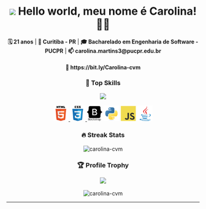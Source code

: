 <h1 align="center"><img src="https://media.giphy.com/media/hvRJCLFzcasrR4ia7z/giphy.gif" width="28"> Hello world, meu nome é Carolina!💁‍♀️ </h1>
<div align="center">
<b>🗓️ 21 anos</b>  |  <b>📍 Curitiba - PR</b>  |  <b>🎓 Bacharelado em Engenharia de Software - PUCPR</b>  |  <b>📫 carolina.martins3@pucpr.edu.br</b>
 <br>
</div>
<div align="center">
 <h4> 📝 https://bit.ly/Carolina-cvm </h4>
</div>
 
<h3 align="center">🚀 Top Skills</h3>
<p align="center">
 <img src="https://github-readme-stats.vercel.app/api/top-langs/?username=carolina-cvm&layout=compact&theme=radical"/>
</p>
<p align="center"><a href="https://www.w3.org/html/" target="_blank" rel="noreferrer"><img src="https://raw.githubusercontent.com/devicons/devicon/master/icons/html5/html5-original-wordmark.svg" alt="html5" width="40" height="40"/></a><a href="https://www.w3schools.com/css/" target="_blank" rel="noreferrer"> <img src="https://raw.githubusercontent.com/devicons/devicon/master/icons/css3/css3-original-wordmark.svg" alt="css3" width="40" height="40"/></a><a href="https://getbootstrap.com" target="_blank" rel="noreferrer"> <img src="https://raw.githubusercontent.com/devicons/devicon/master/icons/bootstrap/bootstrap-plain-wordmark.svg" alt="bootstrap" width="40" height="40"/></a> <a href="https://www.python.org" target="_blank" rel="noreferrer"> <img src="https://raw.githubusercontent.com/devicons/devicon/master/icons/python/python-original.svg" alt="python" width="40" height="40"/></a>
<a href="https://developer.mozilla.org/en-US/docs/Web/JavaScript" target="_blank" rel="noreferrer"><img src="https://raw.githubusercontent.com/devicons/devicon/master/icons/javascript/javascript-original.svg" alt="javascript" width="40" height="40"/></a>
<a href="https://www.java.com" target="_blank" rel="noreferrer"><img src="https://raw.githubusercontent.com/devicons/devicon/master/icons/java/java-original.svg" alt="java" width="40" height="40"/></a>
<h3 align="center">🔥 Streak Stats</h3>
<p align="center"><img align="center" src="https://github-readme-streak-stats.herokuapp.com/?user=carolina-cvm&theme=dark" alt="carolina-cvm" /></p>
<h3 align="center">🏆 Profile Trophy</h3>
<p align="center"> 
 <img src="https://github-profile-trophy.vercel.app/?username=carolina-cvm&theme=radical&column=-1&title=Stars,Followers,Commits,Repositories"/> 
</p>
<p align="center"> <img src="https://komarev.com/ghpvc/?username=carolina-cvm&label=Profile%20views&color=0e75b6&style=for-the-badge&color=blue" alt="carolina-cvm"/ </p>
<hr>

<!--

[![trophy](https://github-profile-trophy.vercel.app/?username=carolina-cvm&title=Stars,Followers,Commits,Repositories&theme=radical)](https://github.com/ryo-ma/github-profile-trophy)

<p align="center">
 <img src="https://github-readme-stats.vercel.app/api/top-langs/?username=carolina-cvm&layout=compact&theme=radical"/>
</p>

<p align="center">
 <img src="https://github-readme-stats.vercel.app/api/top-langs/?username=carolina-cvm&layout=compact&theme=radical"/>
</p>

[![Top Langs](https://github-readme-stats.vercel.app/api/top-langs/?username=carolina-cvm&layout=compact)](https://github.com/carolina-cvm/github-readme-stats)

-->
